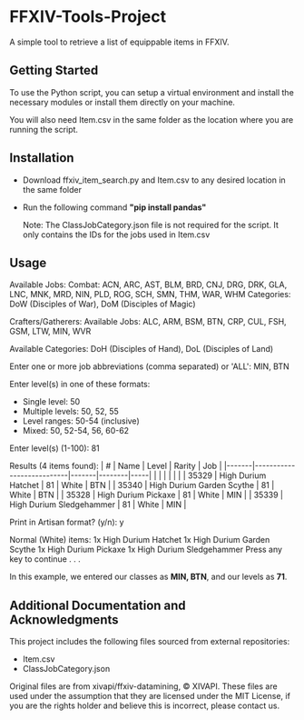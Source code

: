 # FFXIV-Tools-Project

A simple tool to retrieve a list of equippable items in FFXIV.

## Getting Started

To use the Python script, you can setup a virtual environment and install the necessary modules or install them directly on your machine.  

You will also need Item.csv in the same folder as the location where you are running the script.

## Installation

- Download ffxiv_item_search.py and Item.csv to any desired location in the same folder
- Run the following command **"pip install pandas"**

    Note: The ClassJobCategory.json file is not required for the script. It only contains the IDs for the jobs used in Item.csv

## Usage

Available Jobs:
Combat: ACN, ARC, AST, BLM, BRD, CNJ, DRG, DRK, GLA, LNC, MNK, MRD, NIN, PLD, ROG, SCH, SMN, THM, WAR, WHM
Categories: DoW (Disciples of War), DoM (Disciples of Magic)

Crafters/Gatherers:
Available Jobs: ALC, ARM, BSM, BTN, CRP, CUL, FSH, GSM, LTW, MIN, WVR

Available Categories: DoH (Disciples of Hand), DoL (Disciples of Land)

Enter one or more job abbreviations (comma separated) or 'ALL': MIN, BTN

Enter level(s) in one of these formats:
- Single level: 50
- Multiple levels: 50, 52, 55
- Level ranges: 50-54 (inclusive)
- Mixed: 50, 52-54, 56, 60-62

Enter level(s) (1-100): 81

Results (4 items found):
| #     | Name                      | Level | Rarity | Job |
|-------|---------------------------|-------|--------|-----|
|       |                           |       |        |     |
| 35329 | High Durium Hatchet       | 81    | White  | BTN |
| 35340 | High Durium Garden Scythe | 81    | White  | BTN |
| 35328 | High Durium Pickaxe       | 81    | White  | MIN |
| 35339 | High Durium Sledgehammer  | 81    | White  | MIN |

Print in Artisan format? (y/n): y

Normal (White) items:
1x High Durium Hatchet
1x High Durium Garden Scythe
1x High Durium Pickaxe
1x High Durium Sledgehammer
Press any key to continue . . .

In this example, we entered our classes as **MIN, BTN**, and our levels as **71**.

## Additional Documentation and Acknowledgments

This project includes the following files sourced from external repositories:

   - Item.csv  
   - ClassJobCategory.json

Original files are from xivapi/ffxiv-datamining, © XIVAPI. These files are used under the assumption that they are licensed under the MIT License, if you are the rights holder and believe this is incorrect, please contact us.
